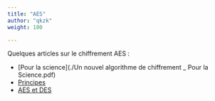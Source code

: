 ```yaml
---
title: "AES"
author: "qkzk"
weight: 100

---
```


Quelques articles sur le chiffrement AES :

* [Pour la science](./Un nouvel algorithme de chiffrement _ Pour la Science.pdf)
* [Principes](./aes.pdf)
* [AES et DES](./des-aes.pdf)
